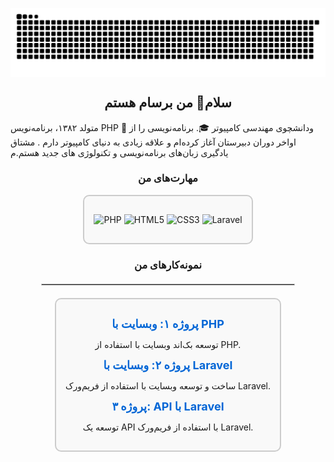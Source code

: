 <img align='center' src='https://raw.githubusercontent.com/imrrobat/imrrobat/d1b244e170d2b75fdda3efd499eaaf163f7a617c/images/github-contribution-grid-snake.svg'> <h2 align='center'>سلام👋 من برسام هستم</h2> <p>متولد ۱۳۸۲، برنامه‌نویس PHP 🐘 ودانشچوی مهندسی کامپیوتر 🎓. برنامه‌نویسی را از اواخر دوران دبیرستان آغاز کرده‌ام و علاقه زیادی به دنیای کامپیوتر دارم . مشتاق یادگیری زبان‌های برنامه‌نویسی و تکنولوژی های جدید هستم.م</p>
<h3 align='center'>مهارت‌های من</h3>

<div style="border: 2px solid #ccc; padding: 15px; border-radius: 10px; background-color: #f9f9f9; width: fit-content; margin: auto;">
  <p align="center">
    <img src="https://cdn.jsdelivr.net/gh/devicons/devicon/icons/php/php-original.svg" alt="PHP" width="50" height="50"/>
    <img src="https://cdn.jsdelivr.net/gh/devicons/devicon/icons/html5/html5-original.svg" alt="HTML5" width="50" height="50"/>
    <img src="https://cdn.jsdelivr.net/gh/devicons/devicon/icons/css3/css3-original.svg" alt="CSS3" width="50" height="50"/>
    <img src="https://www.vectorlogo.zone/logos/laravel/laravel-icon.svg" alt="Laravel" width="50" height="50"/>
  </p>
</div>

<h3 align='center'>نمونه‌کارهای من</h3>

<hr style="border: 1px solid #ccc; margin: 20px auto; width: 80%;">

<div style="border: 2px solid #ccc; padding: 15px; border-radius: 10px; background-color: #f9f9f9; width: fit-content; margin: auto;">
  <ul style="list-style-type: none; padding: 0; text-align: center;">
    <li style="margin: 10px 0;">
      <a href="https://github.com/Barsam-Divi/php-shop" target="_blank" style="text-decoration: none; color: #0366d6; font-size: 18px;">
        <strong>پروژه ۱: وبسایت با PHP</strong>
      </a>
      <p>توسعه‌ بک‌اند وبسایت با استفاده از PHP.</p>
    </li>
    <li style="margin: 10px 0;">
      <a href="https://github.com/Barsam-Divi/laravel-shop" target="_blank" style="text-decoration: none; color: #0366d6; font-size: 18px;">
        <strong>پروژه ۲: وبسایت با Laravel</strong>
      </a>
      <p>ساخت و توسعه وبسایت با استفاده از فریم‌ورک Laravel.</p>
    </li>
    <li style="margin: 10px 0;">
      <a href="https://github.com/Barsam-Divi/laravel-Api" target="_blank" style="text-decoration: none; color: #0366d6; font-size: 18px;">
        <strong>پروژه ۳: API با Laravel</strong>
      </a>
      <p>توسعه یک API با استفاده از فریم‌ورک Laravel.</p>
    </li>
  </ul>
</div>
